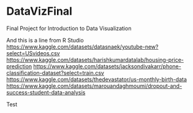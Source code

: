 # DataVizFinal
Final Project for Introduction to Data Visualization

And this is a line from R Studio
https://www.kaggle.com/datasets/datasnaek/youtube-new?select=USvideos.csv
https://www.kaggle.com/datasets/harishkumardatalab/housing-price-prediction
https://www.kaggle.com/datasets/jacksondivakarr/phone-classification-dataset?select=train.csv
https://www.kaggle.com/datasets/thedevastator/us-monthly-birth-data
https://www.kaggle.com/datasets/marouandaghmoumi/dropout-and-success-student-data-analysis

Test

